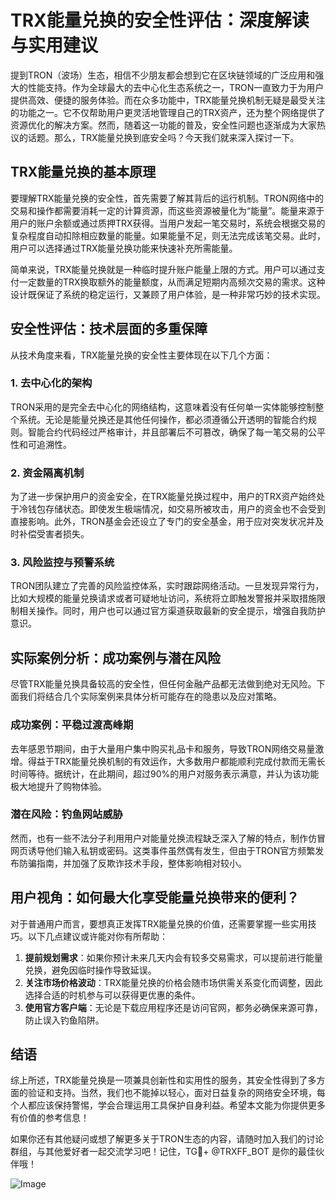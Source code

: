 # TRX能量兑换的安全性评估：深度解读与实用建议

提到TRON（波场）生态，相信不少朋友都会想到它在区块链领域的广泛应用和强大的性能支持。作为全球最大的去中心化生态系统之一，TRON一直致力于为用户提供高效、便捷的服务体验。而在众多功能中，TRX能量兑换机制无疑是最受关注的功能之一。它不仅帮助用户更灵活地管理自己的TRX资产，还为整个网络提供了资源优化的解决方案。然而，随着这一功能的普及，安全性问题也逐渐成为大家热议的话题。那么，TRX能量兑换到底安全吗？今天我们就来深入探讨一下。

## TRX能量兑换的基本原理

要理解TRX能量兑换的安全性，首先需要了解其背后的运行机制。TRON网络中的交易和操作都需要消耗一定的计算资源，而这些资源被量化为“能量”。能量来源于用户的账户余额或通过质押TRX获得。当用户发起一笔交易时，系统会根据交易的复杂程度自动扣除相应数量的能量。如果能量不足，则无法完成该笔交易。此时，用户可以选择通过TRX能量兑换功能来快速补充所需能量。

简单来说，TRX能量兑换就是一种临时提升账户能量上限的方式。用户可以通过支付一定数量的TRX换取额外的能量额度，从而满足短期内高频次交易的需求。这种设计既保证了系统的稳定运行，又兼顾了用户体验，是一种非常巧妙的技术实现。

## 安全性评估：技术层面的多重保障

从技术角度来看，TRX能量兑换的安全性主要体现在以下几个方面：

### 1. 去中心化的架构
TRON采用的是完全去中心化的网络结构，这意味着没有任何单一实体能够控制整个系统。无论是能量兑换还是其他任何操作，都必须遵循公开透明的智能合约规则。智能合约代码经过严格审计，并且部署后不可篡改，确保了每一笔交易的公平性和可追溯性。

### 2. 资金隔离机制
为了进一步保护用户的资金安全，在TRX能量兑换过程中，用户的TRX资产始终处于冷钱包存储状态。即使发生极端情况，如交易所被攻击，用户的资金也不会受到直接影响。此外，TRON基金会还设立了专门的安全基金，用于应对突发状况并及时补偿受害者损失。

### 3. 风险监控与预警系统
TRON团队建立了完善的风险监控体系，实时跟踪网络活动。一旦发现异常行为，比如大规模的能量兑换请求或者可疑地址访问，系统将立即触发警报并采取措施限制相关操作。同时，用户也可以通过官方渠道获取最新的安全提示，增强自我防护意识。

## 实际案例分析：成功案例与潜在风险

尽管TRX能量兑换具备较高的安全性，但任何金融产品都无法做到绝对无风险。下面我们将结合几个实际案例来具体分析可能存在的隐患以及应对策略。

### 成功案例：平稳过渡高峰期
去年感恩节期间，由于大量用户集中购买礼品卡和服务，导致TRON网络交易量激增。得益于TRX能量兑换机制的有效运作，大多数用户都能顺利完成付款而无需长时间等待。据统计，在此期间，超过90%的用户对服务表示满意，并认为该功能极大地提升了购物体验。

### 潜在风险：钓鱼网站威胁
然而，也有一些不法分子利用用户对能量兑换流程缺乏深入了解的特点，制作仿冒网页诱导他们输入私钥或密码。这类事件虽然偶有发生，但由于TRON官方频繁发布防骗指南，并加强了反欺诈技术手段，整体影响相对较小。

## 用户视角：如何最大化享受能量兑换带来的便利？

对于普通用户而言，要想真正发挥TRX能量兑换的价值，还需要掌握一些实用技巧。以下几点建议或许能对你有所帮助：

1. **提前规划需求**：如果你预计未来几天内会有较多交易需求，可以提前进行能量兑换，避免因临时操作导致延误。
2. **关注市场价格波动**：TRX能量兑换的价格会随市场供需关系变化而调整，因此选择合适的时机参与可以获得更优惠的条件。
3. **使用官方客户端**：无论是下载应用程序还是访问官网，都务必确保来源可靠，防止误入钓鱼陷阱。

## 结语

综上所述，TRX能量兑换是一项兼具创新性和实用性的服务，其安全性得到了多方面的验证和支持。当然，我们也不能掉以轻心，面对日益复杂的网络安全环境，每个人都应该保持警惕，学会合理运用工具保护自身利益。希望本文能为你提供更多有价值的参考信息！

如果你还有其他疑问或想了解更多关于TRON生态的内容，请随时加入我们的讨论群组，与其他爱好者一起交流学习吧！记住，TG💪+ @TRXFF_BOT 是你的最佳伙伴哦！

![Image](https://github.com/user-attachments/assets/a9ced9e0-a9b8-4136-8aef-a09665821e59)